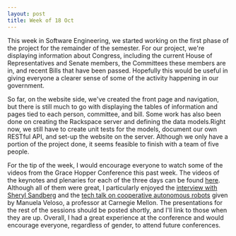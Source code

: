 ```yaml
---
layout: post
title: Week of 18 Oct
---
```


This week in Software Engineering, we started working on the first phase of the project for the remainder of the semester. For our project, we're displaying information about Congress, including the current House of Representatives and Senate members, the Committees these members are in, and recent Bills that have been passed. Hopefully this would be useful in giving everyone a clearer sense of some of the activity happening in our government.

So far, on the website side, we've created the front page and navigation, but there is still much to go with displaying the tables of information and pages tied to each person, committee, and bill. Some work has also been done on creating the Rackspace server and defining the data models.Right now, we still have to create unit tests for the models, document our own RESTful API, and set-up the website on the server. Although we only have a portion of the project done, it seems feasible to finish with a team of five people.

For the tip of the week, I would encourage everyone to watch some of the videos from the Grace Hopper Conference this past week. The videos of the keynotes and plenaries for each of the three days can be found [here](http://gracehopper.anitaborg.org/conference-overview/livestream-schedule-2015/). Although all of them were great, I particularly enjoyed the [interview with Sheryl Sandberg](http://livestream.com/anitaborginstitute/ghc15-thursday-plenary/videos/102037399) and the [tech talk on cooperative autonomous robots](http://livestream.com/anitaborginstitute/ghc15-manuela-veloso/videos/102080649) given by Manuela Veloso, a professor at Carnegie Mellon. The presentations for the rest of the sessions should be posted shortly, and I'll link to those when they are up. Overall, I had a great experience at the conference and would encourage everyone, regardless of gender, to attend future conferences.
